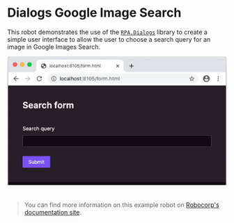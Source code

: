 # Dialogs Google Image Search

This robot demonstrates the use of the [`RPA.Dialogs`](https://robocorp.com/docs/libraries/rpa-framework/rpa-dialogs) library to create a simple user interface to allow the user to choose a search query for an image in Google Images Search.

<img src="images/form-ui.png" style="margin-bottom:20px">

> You can find more information on this example robot on [Robocorp's documentation site](https://robocorp.com/docs/development-guide/dialogs-assistant/how-to-collect-input-from-users).
